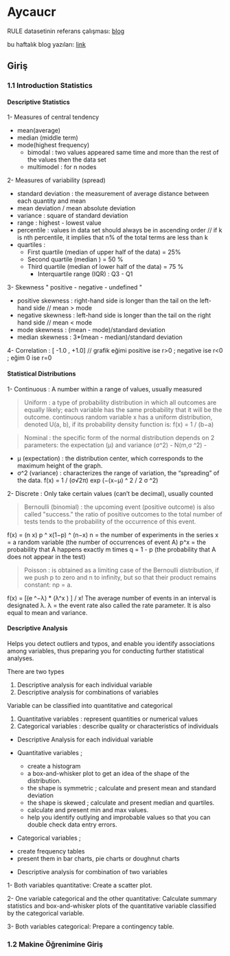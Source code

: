 # Aycaucr

RULE datasetinin referans çalışması: [blog](https://rrighart.github.io/Gatu/)

bu haftalık blog yazıları: [link](https://hackernoon.com/@karimcmahon)

## Giriş

### 1.1 Introduction Statistics

#### Descriptive Statistics

1- Measures of central tendency
  * mean(average)
  * median (middle term)
  * mode(highest frequency)
    - bimodal : two values appeared same time and more than the rest of the values then the data set
    - multimodel : for n nodes

2- Measures of variability (spread)
  * standard deviation : the measurement of average distance between each quantity and mean
  * mean deviation / mean absolute deviation
  * variance : square of standard deviation
  * range : highest - lowest value
  * percentile : values in data set should always be in ascending order // if k is nth percentile, it implies that n% of the total terms are less than k
  * quartiles : 
    - First quartile (median of upper half of the data) = 25%
    - Second quartile (median ) = 50 %
    - Third quartile (median of lower half of the data) = 75 %
      - Interquartile range (IQR) : Q3 - Q1

3- Skewness " positive - negative - undefined "
  * positive skewness : right-hand side is longer than the tail on the left-hand side // mean > mode
  * negative skewness : left-hand side is longer than the tail on the right hand side // mean < mode
  * mode skewness : (mean - mode)/standard deviation
  * median skewness : 3*(mean - median)/standard deviation

4- Correlation : [ -1.0 , +1.0] // grafik eğimi positive ise r>0 ; negative ise r<0 ; eğim 0 ise r=0

#### Statistical Distributions

1- Continuous : A number within a range of values, usually measured

  > Uniform :  a type of probability distribution in which all outcomes are equally likely; each variable has the same probability that it will be the outcome. 
continuous random variable x has a uniform distribution, denoted U(a, b), if its probability density function is:
            f(x) = 1 / (b−a)

  > Nominal : the specific form of the normal distribution depends on 2 parameters: the expectation (µ) and variance (σ^2) - N(m,σ ^2) -

 * µ (expectation) : the distribution center, which corresponds to the maximum height of the graph.
 * σ^2 (variance) : characterizes the range of variation, the “spreading” of the data.
    f(x) = 1 / (σ√2π) exp (−(x−μ) ^ 2 / 2 σ ^2)

2- Discrete : Only take certain values (can’t be decimal), usually counted

  > Bernoulli (binomial) : the upcoming event (positive outcome) is also called "success."
the ratio of positive outcomes to the total number of tests tends to the probability of the occurrence of this event.

f(x) = (n x) p ^ x(1−p) ^ (n−x)
    n = the number of experiments in the series
    x = a random variable (the number of occurrences of event A)
    p^x = the probability that A happens exactly m times
    q = 1 - p (the probability that A does not appear in the test)

  > Poisson : is obtained as a limiting case of the Bernoulli distribution, if we push p to zero and n to infinity, but so that their product remains constant: np = a. 

f(x) = [(e ^−λ) * (λ^x ) ] / x!
    The average number of events in an interval is designated λ.
    λ = the event rate also called the rate parameter. It is also equal to mean and variance.
    
#### Descriptive Analysis

Helps you detect outliers and typos, and enable you identify associations among variables, thus preparing you for conducting further statistical analyses.

There are two types
1. Descriptive analysis for each individual variable
2. Descriptive analysis for combinations of variables

Variable can be classified into quantitative and categorical
1. Quantitative variables : represent quantities or numerical values
2. Categorical variables : describe quality or characteristics of individuals

* Descriptive Analysis for each individual variable

 * Quantitative variables ;

   - create a histogram
   - a box-and-whisker plot to get an idea of the shape of the distribution.
   - the shape is symmetric ; calculate and present mean and standard deviation
   - the shape is skewed ; calculate and present median and quartiles.
   - calculate and present min and max values.
   - help you identify outlying and improbable values so that you can double check data entry errors.

 * Categorical variables ;

 - create frequency tables
 - present them in bar charts, pie charts or doughnut charts

* Descriptive analysis for combination of two variables

 1- Both variables quantitative: Create a scatter plot.

 2- One variable categorical and the other quantitative: Calculate summary statistics and box-and-whisker plots of the quantitative variable classified by the categorical variable.

 3- Both variables categorical: Prepare a contingency table.

### 1.2 Makine Öğrenimine Giriş

